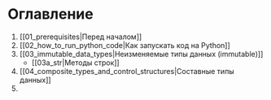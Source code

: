 # Оглавление

1. [[01_prerequisites|Перед началом]]
2. [[02_how_to_run_python_code|Как запускать код на Python]]
3. [[03_immutable_data_types|Неизменяемые типы данных (immutable)]]
	- [[03a_str|Методы строк]]
4. [[04_composite_types_and_control_structures|Составные типы данных]]
5. 